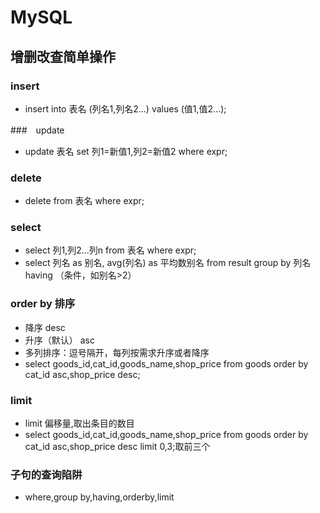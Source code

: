 # MySQL

## 增删改查简单操作

### insert

+ insert into 表名 (列名1,列名2...) values (值1,值2...);

###　update

+ update 表名 set 列1=新值1,列2=新值2 where expr;

### delete

+ delete from 表名 where expr;

### select

+ select 列1,列2...列n from 表名 where expr;
+ select 列名 as 别名, avg(列名) as 平均数别名 from result group by 列名 having （条件，如别名>2）

### order by 排序

+ 降序 desc
+ 升序（默认） asc
+ 多列排序：逗号隔开，每列按需求升序或者降序
+ select goods_id,cat_id,goods_name,shop_price from goods order by cat_id asc,shop_price desc;

### limit

+ limit 偏移量,取出条目的数目
+ select goods_id,cat_id,goods_name,shop_price from goods order by cat_id asc,shop_price desc limit 0,3;取前三个

### 子句的查询陷阱

+ where,group by,having,orderby,limit

